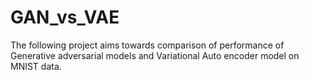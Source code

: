 # GAN_vs_VAE
The following project aims towards comparison of performance of Generative adversarial models and Variational Auto encoder model on MNIST data.

